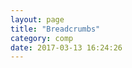 ```yaml
---
layout: page
title: "Breadcrumbs"
category: comp
date: 2017-03-13 16:24:26
---
```


<div id="root"></div>
<script src="../lib/Common.js"></script>
<script src="../lib/Breadcrumbs.js"></script>
